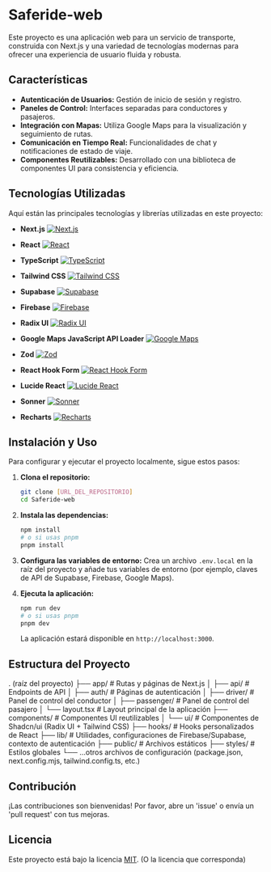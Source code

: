 # Saferide-web

Este proyecto es una aplicación web para un servicio de transporte, construida con Next.js y una variedad de tecnologías modernas para ofrecer una experiencia de usuario fluida y robusta.

## Características

- **Autenticación de Usuarios:** Gestión de inicio de sesión y registro.
- **Paneles de Control:** Interfaces separadas para conductores y pasajeros.
- **Integración con Mapas:** Utiliza Google Maps para la visualización y seguimiento de rutas.
- **Comunicación en Tiempo Real:** Funcionalidades de chat y notificaciones de estado de viaje.
- **Componentes Reutilizables:** Desarrollado con una biblioteca de componentes UI para consistencia y eficiencia.

## Tecnologías Utilizadas

Aquí están las principales tecnologías y librerías utilizadas en este proyecto:

- **Next.js**
  [![Next.js](https://img.shields.io/badge/Next.js-Black?style=for-the-badge&logo=next.js&logoColor=white)](https://nextjs.org/)

- **React**
  [![React](https://img.shields.io/badge/React-20232A?style=for-the-badge&logo=react&logoColor=61DAFB)](https://react.dev/)

- **TypeScript**
  [![TypeScript](https://img.shields.io/badge/TypeScript-007ACC?style=for-the-badge&logo=typescript&logoColor=white)](https://www.typescriptlang.org/)

- **Tailwind CSS**
  [![Tailwind CSS](https://img.shields.io/badge/Tailwind_CSS-38B2AC?style=for-the-badge&logo=tailwind-css&logoColor=white)](https://tailwindcss.com/)

- **Supabase**
  [![Supabase](https://img.shields.io/badge/Supabase-3ECF8E?style=for-the-badge&logo=supabase&logoColor=white)](https://supabase.io/)

- **Firebase**
  [![Firebase](https://img.shields.io/badge/Firebase-FFCA28?style=for-the-badge&logo=firebase&logoColor=black)](https://firebase.google.com/)

- **Radix UI**
  [![Radix UI](https://img.shields.io/badge/Radix_UI-161618?style=for-the-badge&logo=radix-ui&logoColor=white)](https://www.radix-ui.com/)

- **Google Maps JavaScript API Loader**
  [![Google Maps](https://img.shields.io/badge/Google_Maps-4285F4?style=for-the-badge&logo=google-maps&logoColor=white)](https://developers.google.com/maps/documentation/javascript/)

- **Zod**
  [![Zod](https://img.shields.io/badge/Zod-3E67B1?style=for-the-badge&logo=zod&logoColor=white)](https://zod.dev/)

- **React Hook Form**
  [![React Hook Form](https://img.shields.io/badge/React_Hook_Form-EC5990?style=for-the-badge&logo=reacthookform&logoColor=white)](https://react-hook-form.com/)

- **Lucide React**
  [![Lucide React](https://img.shields.io/badge/Lucide_React-222222?style=for-the-badge&logo=lucide&logoColor=white)](https://lucide.dev/)

- **Sonner**
  [![Sonner](https://img.shields.io/badge/Sonner-FF5733?style=for-the-badge&logo=react&logoColor=white)](https://sonner.emilkowalski.no/)

- **Recharts**
  [![Recharts](https://img.shields.io/badge/Recharts-8884d8?style=for-the-badge&logo=recharts&logoColor=white)](https://recharts.org/en-US/)

## Instalación y Uso

Para configurar y ejecutar el proyecto localmente, sigue estos pasos:

1.  **Clona el repositorio:**
    ```bash
    git clone [URL_DEL_REPOSITORIO]
    cd Saferide-web
    ```

2.  **Instala las dependencias:**
    ```bash
    npm install
    # o si usas pnpm
    pnpm install
    ```

3.  **Configura las variables de entorno:**
    Crea un archivo `.env.local` en la raíz del proyecto y añade tus variables de entorno (por ejemplo, claves de API de Supabase, Firebase, Google Maps).

4.  **Ejecuta la aplicación:**
    ```bash
    npm run dev
    # o si usas pnpm
    pnpm dev
    ```

    La aplicación estará disponible en `http://localhost:3000`.

## Estructura del Proyecto

. (raíz del proyecto)
├── app/                  # Rutas y páginas de Next.js
│   ├── api/              # Endpoints de API
│   ├── auth/             # Páginas de autenticación
│   ├── driver/           # Panel de control del conductor
│   ├── passenger/        # Panel de control del pasajero
│   └── layout.tsx        # Layout principal de la aplicación
├── components/           # Componentes UI reutilizables
│   └── ui/               # Componentes de Shadcn/ui (Radix UI + Tailwind CSS)
├── hooks/                # Hooks personalizados de React
├── lib/                  # Utilidades, configuraciones de Firebase/Supabase, contexto de autenticación
├── public/               # Archivos estáticos
├── styles/               # Estilos globales
└── ...otros archivos de configuración (package.json, next.config.mjs, tailwind.config.ts, etc.)


## Contribución

¡Las contribuciones son bienvenidas! Por favor, abre un 'issue' o envía un 'pull request' con tus mejoras.

## Licencia

Este proyecto está bajo la licencia [MIT](https://opensource.org/licenses/MIT). (O la licencia que corresponda)